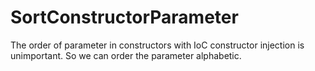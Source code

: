 # SortConstructorParameter
The order of parameter in constructors with IoC constructor injection is unimportant. So we can order the parameter alphabetic.
